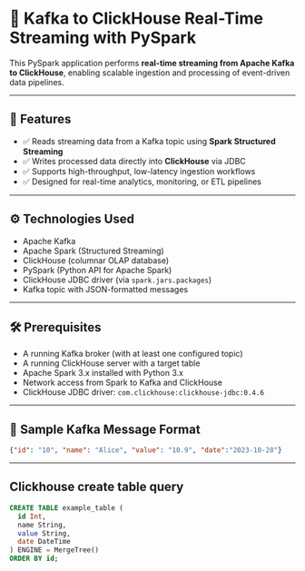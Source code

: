 # 📡 Kafka to ClickHouse Real-Time Streaming with PySpark

This PySpark application performs **real-time streaming from Apache Kafka to ClickHouse**, enabling scalable ingestion and processing of event-driven data pipelines.

---

## 🚀 Features

- ✅ Reads streaming data from a Kafka topic using **Spark Structured Streaming**
- ✅ Writes processed data directly into **ClickHouse** via JDBC
- ✅ Supports high-throughput, low-latency ingestion workflows
- ✅ Designed for real-time analytics, monitoring, or ETL pipelines

---

## ⚙️ Technologies Used

- Apache Kafka
- Apache Spark (Structured Streaming)
- ClickHouse (columnar OLAP database)
- PySpark (Python API for Apache Spark)
- ClickHouse JDBC driver (via `spark.jars.packages`)
- Kafka topic with JSON-formatted messages

---

## 🛠️ Prerequisites

- A running Kafka broker (with at least one configured topic)
- A running ClickHouse server with a target table
- Apache Spark 3.x installed with Python 3.x
- Network access from Spark to Kafka and ClickHouse
- ClickHouse JDBC driver: `com.clickhouse:clickhouse-jdbc:0.4.6`

---

## 🧪 Sample Kafka Message Format 

```json
{"id": "10", "name": "Alice", "value": "10.9", "date":"2023-10-28"}
```

---

## Clickhouse create table query

```sql
CREATE TABLE example_table (
  id Int,
  name String,
  value String,
  date DateTime
) ENGINE = MergeTree()
ORDER BY id;
```
